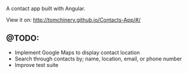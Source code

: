 A contact app built with Angular.

View it on: http://tomchinery.github.io/Contacts-App/#/

## @TODO:
  - Implement Google Maps to display contact location
  - Search through contacts by; name, location, email, or phone number
  - Improve test suite
